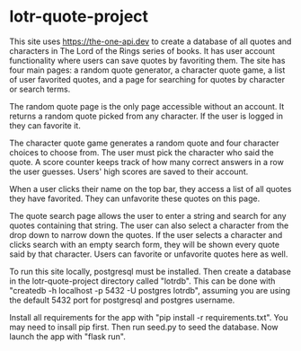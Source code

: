 # lotr-quote-project

This site uses https://the-one-api.dev to create a database of all quotes and characters in The Lord of the Rings series of books. It has user account functionality where users can save quotes by favoriting them. The site has four main pages: a random quote generator, a character quote game, a list of user favorited quotes, and a page for searching for quotes by character or search terms.

The random quote page is the only page accessible without an account. It returns a random quote picked from any character. If the user is logged in they can favorite it.

The character quote game generates a random quote and four character choices to choose from. The user must pick the character who said the quote. A score counter keeps track of how many correct answers in a row the user guesses. Users' high scores are saved to their account.

When a user clicks their name on the top bar, they access a list of all quotes they have favorited. They can unfavorite these quotes on this page.

The quote search page allows the user to enter a string and search for any quotes containing that string. The user can also select a character from the drop down to narrow down the quotes. If the user selects a character and clicks search with an empty search form, they will be shown every quote said by that character. Users can favorite or unfavorite quotes here as well.

To run this site locally, postgresql must be installed. Then create a database in the lotr-quote-project directory called "lotrdb". This can be done with "createdb -h localhost -p 5432 -U postgres lotrdb", assuming you are using the default 5432 port for postgresql and postgres username. 

Install all requirements for the app with "pip install -r requirements.txt". You may need to insall pip first. Then run seed.py to seed the database. Now launch the app with "flask run".
